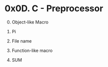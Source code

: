 # 0x0D. C - Preprocessor

0. Object-like Macro

1. Pi

2. File name

3. Function-like macro

4. SUM
